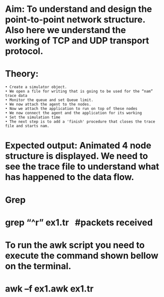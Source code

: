 # Aim: To understand and design the point-to-point network structure. Also here we understand the working of TCP and UDP transport protocol.
# Theory: 
    • Create a simulator object. 
    • We open a file for writing that is going to be used for the “nam” trace data
    • Monitor the queue and set Queue limit. 
    • We now attach the agent to the nodes. 
    • Now we attach the application to run on top of these nodes
    • We now connect the agent and the application for its working
    • Set the simulation time
    • The next step is to add a 'finish' procedure that closes the trace file and starts nam. 

# Expected output: Animated 4 node structure is displayed. We need to see the trace file to understand what has happened to the data flow.



# Grep

# grep “^r” ex1.tr       #packets received

# To run the awk script you need to execute the command shown bellow on the terminal.

 # awk   –f   ex1.awk   ex1.tr 
